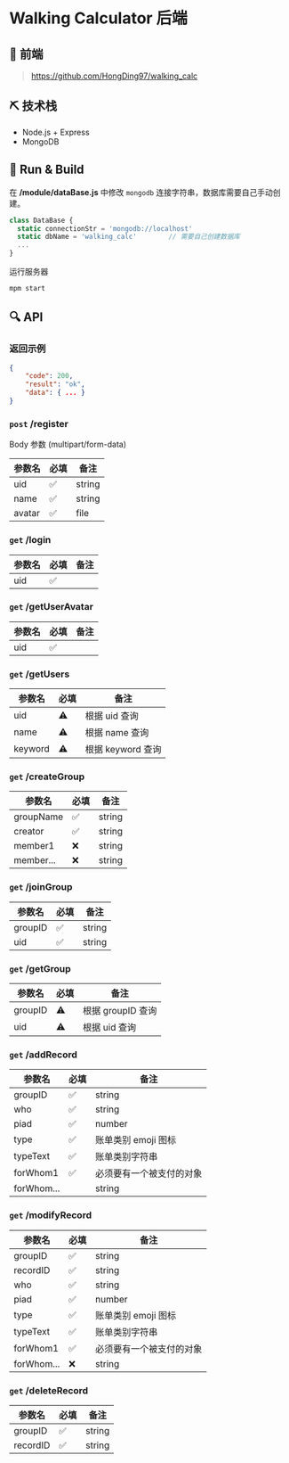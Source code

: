 # Walking Calculator 后端

## 📱 前端

> https://github.com/HongDing97/walking_calc

## ⛏ 技术栈

- Node.js + Express
- MongoDB

## 🌟 Run & Build

在 **/module/dataBase.js** 中修改 `mongodb` 连接字符串，数据库需要自己手动创建。

```js
class DataBase {
  static connectionStr = 'mongodb://localhost'
  static dbName = 'walking_calc'		// 需要自己创建数据库
  ...
}
```

运行服务器

```bash
mpm start
```

## 🔍 API

### 返回示例

```json
{
    "code": 200,
    "result": "ok",
    "data": { ... }
}
```

### `post` /register

Body 参数 (multipart/form-data)

| 参数名 | 必填 | 备注   |
| ------ | ---- | ------ |
| uid    | ✅    | string |
| name   | ✅    | string |
| avatar | ✅    | file   |

### `get` /login

| 参数名 | 必填 | 备注 |
| ------ | ---- | ---- |
| uid    | ✅    |      |

### `get` /getUserAvatar

| 参数名 | 必填 | 备注 |
| ------ | ---- | ---- |
| uid    | ✅    |      |

### `get` /getUsers

| 参数名  | 必填 | 备注              |
| ------- | ---- | ----------------- |
| uid     | ⚠️    | 根据 uid 查询     |
| name    | ⚠️    | 根据 name 查询    |
| keyword | ⚠️    | 根据 keyword 查询 |

### `get` /createGroup

| 参数名    | 必填 | 备注   |
| --------- | ---- | ------ |
| groupName | ✅    | string |
| creator   | ✅    | string |
| member1   | ❌    | string |
| member... | ❌    | string |

### `get` /joinGroup	

| 参数名  | 必填 | 备注   |
| ------- | ---- | ------ |
| groupID | ✅    | string |
| uid     | ✅    | string |

### `get` /getGroup	

| 参数名  | 必填 | 备注              |
| ------- | ---- | ----------------- |
| groupID | ⚠️    | 根据 groupID 查询 |
| uid     | ⚠️    | 根据 uid 查询     |

### `get` /addRecord

| 参数名     | 必填 | 备注                     |
| ---------- | ---- | ------------------------ |
| groupID    | ✅    | string                   |
| who        | ✅    | string                   |
| piad       | ✅    | number                   |
| type       | ✅    | 账单类别 emoji 图标      |
| typeText   | ✅    | 账单类别字符串           |
| forWhom1   | ✅    | 必须要有一个被支付的对象 |
| forWhom... |      | string                   |

### `get` /modifyRecord

| 参数名     | 必填 | 备注                     |
| ---------- | ---- | ------------------------ |
| groupID    | ✅    | string                   |
| recordID   | ✅    | string                   |
| who        | ✅    | string                   |
| piad       | ✅    | number                   |
| type       | ✅    | 账单类别 emoji 图标      |
| typeText   | ✅    | 账单类别字符串           |
| forWhom1   | ✅    | 必须要有一个被支付的对象 |
| forWhom... | ❌    | string                   |

### `get` /deleteRecord	

| 参数名   | 必填 | 备注   |
| -------- | ---- | ------ |
| groupID  | ✅    | string |
| recordID | ✅    | string |

